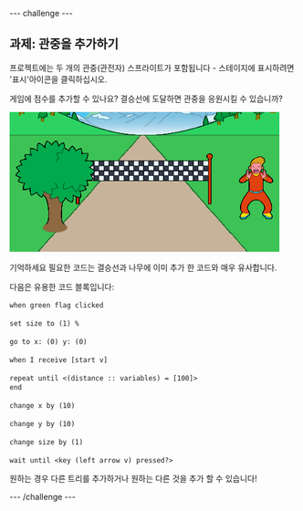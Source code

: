 --- challenge ---

## 과제: 관중을 추가하기

프로젝트에는 두 개의 관중(관전자) 스프라이트가 포함됩니다 - 스테이지에 표시하려면 '표시'아이콘을 클릭하십시오.

게임에 점수를 추가할 수 있나요? 결승선에 도달하면 관중을 응원시킬 수 있습니까?

![게임안의 관중](images/sprint-spectator.png)

기억하세요 필요한 코드는 결승선과 나무에 이미 추가 한 코드와 매우 유사합니다.

다음은 유용한 코드 블록입니다:

```blocks3
when green flag clicked

set size to (1) %

go to x: (0) y: (0)

when I receive [start v]

repeat until <(distance :: variables) = [100]>
end

change x by (10)

change y by (10)

change size by (1)

wait until <key (left arrow v) pressed?>
```

원하는 경우 다른 트리를 추가하거나 원하는 다른 것을 추가 할 수 있습니다!


--- /challenge ---